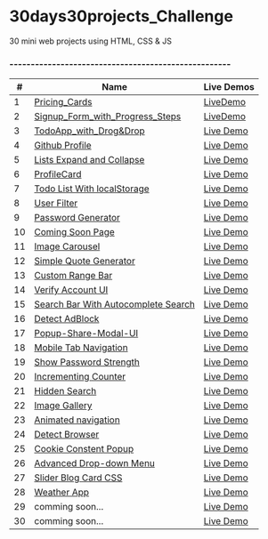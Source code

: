 # 30days30projects_Challenge
30 mini web projects using HTML, CSS &amp; JS
### ----------------------------------------------------

| #  | Name                          | Live Demos |
| ---| ----------------------------- |----------- |
| 1  | [Pricing_Cards](https://github.com/manirDev/30days30projects_Challenge/tree/main/Pricing_Cards)|[LiveDemo](https://manirdev.github.io/30days30projects_Challenge/Pricing_Cards/)|
| 2  | [Signup_Form_with_Progress_Steps](https://github.com/manirDev/30days30projects_Challenge/tree/main/Signup%20with%20Progress%20Steps) |[LiveDemo](https://manirdev.github.io/30days30projects_Challenge/Signup%20with%20Progress%20Steps/)|
| 3 |[TodoApp_with_Drog&Drop](https://github.com/manirDev/30days30projects_Challenge/tree/main/TodoApp_with_Drog%26Drop) | [Live Demo](https://manirdev.github.io/30days30projects_Challenge/TodoApp_with_Drog&Drop/) |
| 4 | [Github Profile](https://github.com/manirDev/30days30projects_Challenge/tree/main/Github%20Profile) | [Live Demo](https://manirdev.github.io/30days30projects_Challenge/Github%20Profile/) |
| 5 | [Lists Expand and Collapse](https://github.com/manirDev/30days30projects_Challenge/tree/main/List_Expand_Collapse)| [Live Demo](https://manirdev.github.io/30days30projects_Challenge/List_Expand_Collapse/)|
| 6 | [ProfileCard](https://github.com/manirDev/30days30projects_Challenge/tree/main/ProfileCard) | [Live Demo](https://manirdev.github.io/30days30projects_Challenge/ProfileCard/)|
| 7 | [Todo List With localStorage](https://github.com/manirDev/30days30projects_Challenge/tree/main/TodoList_with_LocalStorage) | [Live Demo](https://manirdev.github.io/30days30projects_Challenge/TodoList_with_LocalStorage/)|
| 8 | [User Filter](https://github.com/manirDev/30days30projects_Challenge/tree/main/User_Filter) | [Live Demo](https://manirdev.github.io/30days30projects_Challenge/User_Filter/)|
| 9 | [Password Generator](https://github.com/manirDev/30days30projects_Challenge/tree/main/Password_Generator) | [Live Demo](https://manirdev.github.io/30days30projects_Challenge/Password_Generator/)|
| 10 | [Coming Soon Page](https://github.com/manirDev/30days30projects_Challenge/tree/main/Coming_Soon_Page) | [Live Demo](https://manirdev.github.io/30days30projects_Challenge/Coming_Soon_Page/)|
| 11 | [Image Carousel](https://github.com/manirDev/30days30projects_Challenge/tree/main/Image_Carousel) | [Live Demo](https://manirdev.github.io/30days30projects_Challenge/Image_Carousel/)|
| 12 | [Simple Quote Generator](https://github.com/manirDev/30days30projects_Challenge/tree/main/Simple_Quote_Generator) | [Live Demo](https://manirdev.github.io/30days30projects_Challenge/Simple_Quote_Generator/)|
| 13 | [Custom Range Bar](https://github.com/manirDev/30days30projects_Challenge/tree/main/Custom_range_bar)| [Live Demo](https://manirdev.github.io/30days30projects_Challenge/Custom_range_bar/)|
| 14 | [Verify Account UI](https://github.com/manirDev/30days30projects_Challenge/tree/main/Verify_Account_UI) | [Live Demo](https://manirdev.github.io/30days30projects_Challenge/Verify_Account_UI/)|
| 15 | [Search Bar With Autocomplete Search](https://github.com/manirDev/30days30projects_Challenge/tree/main/Search-Bar-with-Autocomplete) | [Live Demo](https://manirdev.github.io/30days30projects_Challenge/Search-Bar-with-Autocomplete/)|
| 16 | [Detect AdBlock](https://github.com/manirDev/30days30projects_Challenge/tree/main/Detect-AdBlock) | [Live Demo](https://manirdev.github.io/30days30projects_Challenge/Detect-AdBlock/)|
| 17 | [Popup-Share-Modal-UI](https://github.com/manirDev/30days30projects_Challenge/tree/main/Popup-Share-Modal-UI/) | [Live Demo](https://manirdev.github.io/30days30projects_Challenge/Popup-Share-Modal-UI/)|
| 18 | [Mobile Tab Navigation](https://github.com/manirDev/30days30projects_Challenge/tree/main/Mobile-tab-navigation/) | [Live Demo](https://manirdev.github.io/30days30projects_Challenge/Mobile-tab-navigation/)|
| 19 | [Show Password Strength](https://github.com/manirDev/30days30projects_Challenge/tree/main/Show-Password-Strength/) | [Live Demo](https://manirdev.github.io/30days30projects_Challenge/Show-Password-Strength/)|
| 20 | [Incrementing Counter](https://github.com/manirDev/30days30projects_Challenge/tree/main/Incrementing-Counter/) | [Live Demo](https://manirdev.github.io/30days30projects_Challenge/Incrementing-Counter/)|
| 21 | [Hidden Search](https://github.com/manirDev/30days30projects_Challenge/tree/main/Hidden-Search/) | [Live Demo](https://manirdev.github.io/30days30projects_Challenge/Hidden-Search/)|
| 22 | [Image Gallery](https://github.com/manirDev/30days30projects_Challenge/tree/main/Image-Gallery/) | [Live Demo](https://manirdev.github.io/30days30projects_Challenge/Image-Gallery/)|
| 23 | [Animated navigation](https://github.com/manirDev/30days30projects_Challenge/tree/main/Animated-navigation/) | [Live Demo](https://manirdev.github.io/30days30projects_Challenge/Animated-navigation/)|
| 24 | [Detect Browser](https://github.com/manirDev/30days30projects_Challenge/tree/main/Detect-Browser) | [Live Demo](https://manirdev.github.io/30days30projects_Challenge/Detect-Browser/)|
| 25 | [Cookie Constent Popup](https://github.com/manirDev/30days30projects_Challenge/tree/main/Cookie-Constent-Popup) | [Live Demo](https://manirdev.github.io/30days30projects_Challenge/Cookie-Constent-Popup/)|
| 26 | [Advanced Drop-down Menu](https://github.com/manirDev/30days30projects_Challenge/tree/main/Advanced-Drop-down-Menu) | [Live Demo](https://manirdev.github.io/30days30projects_Challenge/Advanced-Drop-down-Menu/)|
| 27 | [Slider Blog Card CSS](https://github.com/manirDev/30days30projects_Challenge/tree/main/Slider-Blog-Card-CSS) | [Live Demo](https://manirdev.github.io/30days30projects_Challenge/Slider-Blog-Card-CSS/)|
| 28 | [Weather App](https://github.com/manirDev/30days30projects_Challenge/tree/main/Weather-app-js) | [Live Demo](https://manirdev.github.io/30days30projects_Challenge/Weather-app-js/)|
| 29 | comming soon... | [Live Demo]()|
| 30 | comming soon... | [Live Demo]()|
